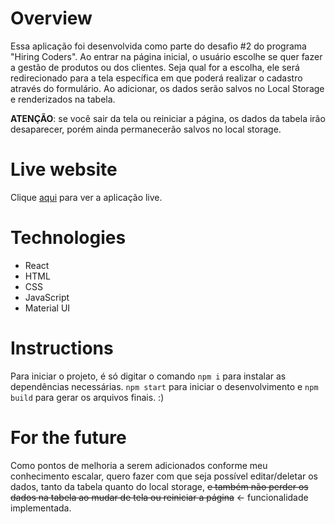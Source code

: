 # Overview

Essa aplicação foi desenvolvida como parte do desafio #2 do programa "Hiring Coders".
Ao entrar na página inicial, o usuário escolhe se quer fazer a gestão de produtos ou dos clientes. Seja qual for a escolha, ele será redirecionado para a tela específica em que poderá realizar o cadastro através do formulário. Ao adicionar, os dados serão salvos no Local Storage e renderizados na tabela.

**ATENÇÃO**: se você sair da tela ou reiniciar a página, os dados da tabela irão desaparecer, porém ainda permanecerão salvos no local storage.

# Live website

Clique [aqui](https://vinilcola-gestao-cadastros.netlify.app/) para ver a aplicação live.

# Technologies

- React
- HTML
- CSS
- JavaScript
- Material UI

# Instructions

Para iniciar o projeto, é só digitar o comando `npm i` para instalar as dependências necessárias. `npm start` para iniciar o desenvolvimento e `npm build` para gerar os arquivos finais. :)

# For the future

Como pontos de melhoria a serem adicionados conforme meu conhecimento escalar, quero fazer com que seja possível editar/deletar os dados, tanto da tabela quanto do local storage, ~~e também não perder os dados na tabela ao mudar de tela ou reiniciar a página~~ <- funcionalidade implementada.